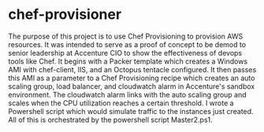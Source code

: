 # chef-provisioner

The purpose of this project is to use Chef Provisioning to provision AWS resources. It was intended to serve as a proof of concept to be demod to senior leadership at Accenture CIO to show the effectiveness of devops tools like Chef. It begins with a Packer template which creates a Windows AMI with chef-client, IIS, and an Octopus tentacle configured. It then passes this AMI as a parameter to a Chef Provisioning recipe which creates an auto scaling group, load balancer, and cloudwatch alarm in Accenture's sandbox environment. 
The cloudwatch alarm links with the auto scaling group and scales when the CPU utilization reaches a certain threshold. I wrote a Powershell script
which would simulate traffic to the instances just created. All of this is orchestrated by the powershell script Master2.ps1.
